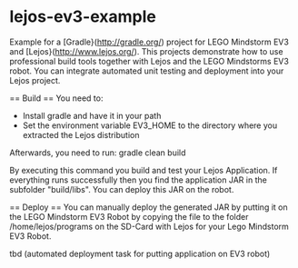# lejos-ev3-example
Example for a [Gradle}(http://gradle.org/) project for LEGO Mindstorm EV3 and [Lejos}(http://www.lejos.org/). This projects demonstrate how to use professional build tools together with Lejos and the LEGO Mindstorms EV3 robot. You can integrate automated unit testing and deployment into your Lejos project.

== Build ==
You need to:
* Install gradle and have it in your path
* Set the environment variable EV3_HOME to the directory where you extracted the Lejos distribution

Afterwards, you need to run:
gradle clean build

By executing this command you build and test your Lejos Application. If everything runs successfully then you find the application JAR in the subfolder "build/libs".
You can deploy this JAR on the robot.


== Deploy ==
You can manually deploy the generated JAR by putting it on the LEGO Mindstorm EV3 Robot by copying the file to the folder /home/lejos/programs on the SD-Card with Lejos for your Lego Mindstorm EV3 Robot.

tbd (automated deployment task for putting application on EV3 robot)
